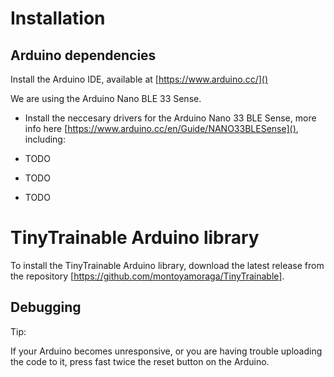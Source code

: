 # Installation

## Arduino dependencies

Install the Arduino IDE, available at [https://www.arduino.cc/]()

We are using the Arduino Nano BLE 33 Sense.

* Install the neccesary drivers for the Arduino Nano 33 BLE Sense, more info here [https://www.arduino.cc/en/Guide/NANO33BLESense](), including:

* TODO
* TODO
* TODO

# TinyTrainable Arduino library

To install the TinyTrainable Arduino library, download the latest release from the repository [https://github.com/montoyamoraga/TinyTrainable].

## Debugging

Tip:

If your Arduino becomes unresponsive, or you are having trouble uploading the code to it, press fast twice the reset button on the Arduino.
